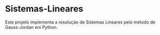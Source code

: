 # Sistemas-Lineares
Este projeto implementa a resolução de Sistemas Lineares pelo método de Gauss-Jordan em Python. 

